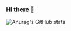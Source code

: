 ### Hi there 👋


![Anurag's GitHub stats](https://github-readme-stats.vercel.app/api?username=grapefruit13&show_icons=true&theme=radical)

<!--
**grapefruit13/grapefruit13** is a ✨ _special_ ✨ repository because its `README.md` (this file) appears on your GitHub profile.

Here are some ideas to get you started:

- 🔭 I’m currently working on ...
- 🌱 I’m currently learning ...
- 👯 I’m looking to collaborate on ...
- 🤔 I’m looking for help with ...
- 💬 Ask me about ...
- 📫 How to reach me: ...
- 😄 Pronouns: ...
- ⚡ Fun fact: ...
-->

